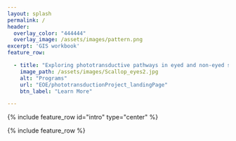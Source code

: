 ```yaml
---
layout: splash
permalink: /
header:
  overlay_color: "444444"
  overlay_image: /assets/images/pattern.png
excerpt: 'GIS workbook'
feature_row:

  - title: "Exploring phototransductive pathways in eyed and non-eyed species"
    image_path: /assets/images/Scallop_eyes2.jpg
    alt: "Programs"
    url: "EOE/phototransductionProject_landingPage"
    btn_label: "Learn More"

---
```




{% include feature_row id="intro" type="center" %}

{% include feature_row %}
